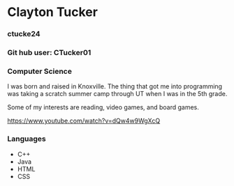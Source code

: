 # Clayton Tucker
### ctucke24
### Git hub user: CTucker01
### Computer Science


I was born and raised in Knoxville. The thing that got me 
into programming was taking a scratch summer camp through UT 
when I was in the 5th grade.

Some of my interests are reading, video games, and board games.

https://www.youtube.com/watch?v=dQw4w9WgXcQ

### Languages
- C++
- Java
- HTML
- CSS
